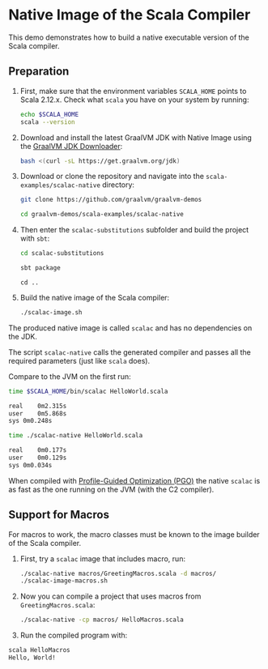 # Native Image of the Scala Compiler

This demo demonstrates how to build a native executable version of the Scala compiler.

## Preparation

1. First, make sure that the environment variables `SCALA_HOME` points to Scala 2.12.x. Check what `scala` you have on your system by running:
    ```bash
    echo $SCALA_HOME
    scala --version
    ```

2. Download and install the latest GraalVM JDK with Native Image using the [GraalVM JDK Downloader](https://github.com/graalvm/graalvm-jdk-downloader):
    ```bash
    bash <(curl -sL https://get.graalvm.org/jdk) 

3. Download or clone the repository and navigate into the `scala-examples/scalac-native` directory:
    ```bash
    git clone https://github.com/graalvm/graalvm-demos
    ```
    ```bash
    cd graalvm-demos/scala-examples/scalac-native
    ```

4. Then enter the `scalac-substitutions` subfolder and  build the project with `sbt`:
    ```bash
    cd scalac-substitutions
    ```
    ```bash
    sbt package
    ```
    ```
    cd ..
    ```

5. Build the native image of the Scala compiler:
    ```bash
    ./scalac-image.sh
    ```

The produced native image is called `scalac` and has no dependencies on the JDK.

The script `scalac-native` calls the generated compiler and passes all the required parameters (just like `scala` does).

Compare to the JVM on the first run:
```bash
time $SCALA_HOME/bin/scalac HelloWorld.scala

real	0m2.315s
user	0m5.868s
sys	0m0.248s
```
```bash
time ./scalac-native HelloWorld.scala

real	0m0.177s
user	0m0.129s
sys	0m0.034s
```

When compiled with [Profile-Guided Optimization (PGO)](https://www.graalvm.org/reference-manual/native-image/PGO/) the native `scalac` is as fast as the one running on the JVM (with the C2 compiler).

## Support for Macros

For macros to work, the macro classes must be known to the image builder of the Scala compiler.

1. First, try a `scalac` image that includes macro, run:
    ```bash
    ./scalac-native macros/GreetingMacros.scala -d macros/
    ./scalac-image-macros.sh
    ```

2. Now you can compile a project that uses macros from `GreetingMacros.scala`:
    ```bash
    ./scalac-native -cp macros/ HelloMacros.scala
    ```

3. Run the compiled program with:
  ```bash
  scala HelloMacros
  Hello, World!
  ```
